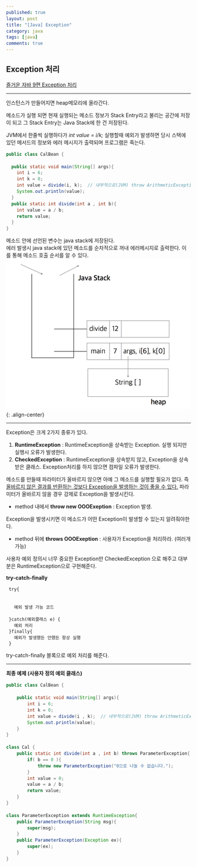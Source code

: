 ```yaml
---
published: true
layout: post
title: "[Java] Exception"
category: java
tags: [java]
comments: true
---
```

Exception 처리
----------------
[즐거운 자바 9편 Exception 처리](https://www.youtube.com/watch?time_continue=2850&v=aCU4tbEKhW4)

-------------
인스턴스가 만들어지면 heap메모리에 올라간다.

메소드가 실행 되면 현재 실행되는 메소드 정보가 Stack Entry라고 불리는 공간에 저장이 되고 그 Stack Entry는 Java Stack에 한 건 저장된다.


JVM에서 한줄씩 실행하다가 _int value = i/k;_  실행할때 예외가 발생하면 당시 스택에 있던 메서드의 정보와 에러 메시지가 출력되며 프로그램은 죽는다.

```java
public class CalBean {

  public static void main(String[] args){
    int i = 6;
    int k = 0;
    int value = divide(i, k);  // 내부적으로(JVM) throw ArithmeticException
    System.out.println(value);
  }
  public static int divide(int a , int b){
    int value = a / b;
    return value;
  }
}
```  
메소드 안에 선언된 변수는 java stack에 저장된다.  
에러 발생시 java stack에 있던 메소드를 순차적으로 꺼내 에러메시지로 출력한다. 이를 통해 메소드 호출 순서를 알 수 있다.  
![image-center](/assets/image/exception1.jpg){: .align-center}

----------------------------------------

Exception은 크게 2가지 종류가 있다.  
1. **RuntimeException** : RuntimeException을 상속받는 Exception. 실행 되지만 실행시 오류가 발생한다.
2. **CheckedException** : RuntimeException을 상속받지 않고, Exception을 상속받은 클래스. Exception처리를 하지 않으면 컴파일 오류가 발생한다.  

메소드를 만들때 파라미터가 올바르지 않으면 아예 그 메소드를 실행할 필요가 없다.  즉 <U>올바르지 않은 결과를 반환하는 것보다  Exception을 발생하는 것이 좋을 수 있다.</U> 파라미터가 올바르지 않을 경우 강제로 Exception을 발생시킨다.  
 - method 내에서 **throw new OOOExeption** : Exception 발생.

Exception을 발생시키면 이 메소드가 어떤 Exception이 발생할 수 있는지 알려줘야한다.   
 - method 뒤에 **throws OOOExeption** :  사용자가 Exception을 처리하라. (여러개 가능)



 사용자 예외 정의시 너무 중요한 Exception만 CheckedException 으로 해주고 대부분은 RuntimeException으로 구현해준다.  


**try-catch-finally**
 ```
  try{


    예외 발생 가능 코드

  }catch(예외클래스 e) {
    예외 처리
  }finally{
    예외가 발생했든 안했든 항상 실행
  }
 ```
 try-catch-finally 블록으로 예외 처리를 해준다.

 --------------------------------------------
 **최종 예제  (사용자 정의 예외 클래스)**
```java
public class CalBean {

    public static void main(String[] args){
        int i = 6;
        int k = 0;
        int value = divide(i , k);  // 내부적으로(JVM) throw ArithmeticException
        System.out.println(value);
    }
}

class Cal {
    public static int divide(int a , int b) throws ParameterException{
        if( b == 0 ){
            throw new ParameterException("0으로 나눌 수 없습니다.");
        }
        int value = 0;
        value = a / b;
        return value;
    }
}

class ParameterException extends RuntimeException{
    public ParameterException(String msg){
        super(msg);
    }
    public ParameterException(Exception ex){
        super(ex);
    }
}

```

